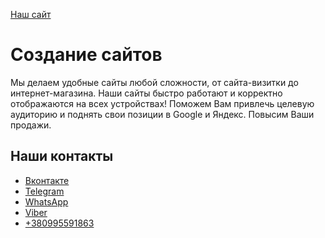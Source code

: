 <a href="//web-light.github.io">Наш сайт</a>
<h1>Создание сайтов</h1>
<p>Мы делаем удобные сайты любой сложности, от сайта-визитки до интернет-магазина. Наши сайты быстро работают и корректно отображаются на всех устройствах! Поможем Вам привлечь целевую аудиторию и поднять свои позиции в Google и Яндекс. Повысим Ваши продажи.</p>

<h2>Наши контакты</h2>
<ul>
	<li><a href="//vk.com/id360475051" target="_blank" title="Вконтакте">Вконтакте</a></li>
	<li><a href="//t.me/osnova2021" target="_blank" title="Telegram">Telegram</a></li>
	<li><a href="//api.whatsapp.com/send?phone=380995591863&text=Привет" target="_blank" title="WhatsApp">WhatsApp</a></li>
	<li><a href="viber://chat?number=%2B380995591863" target="_blank" title="Viber">Viber</a></li>
	<li><a class="phone" href="tel:+380995591863" title="Позвонить">+380995591863</a></li>
</ul>
